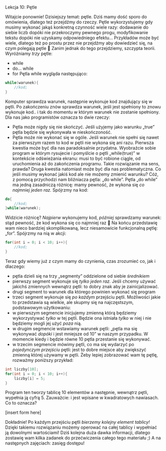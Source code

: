 Lekcja 10: Pętle

Witajcie ponownie! Dzisiejszy temat: pętle. Dziś mamy dość sporo do omówienia, dlatego też przejdźmy do rzeczy.
Pętle wykorzystujemy gdy musimy wykonać jakąś konkretną czynność wiele razy: dodawanie do siebie liczb dopóki nie przekroczymy pewnego progu, modyfikowanie tekstu dopóki nie uzyskamy odpowiedniego efektu… Przykładów może być wiele, dlatego też po prostu przez nie przejdźmy aby dowiedzieć się, na czym polegają pętle 
Zanim jednak do tego przejdziemy, szczypta teorii. Wyróżniamy *trzy* pętle:
- while
- do… while
- for
Pętla while wygląda następująco:

```c
while(warunek){
	//kod;
}
```

Komputer sprawdza warunek, następnie wykonuje kod znajdujący się w pętli. Po zakończeniu znów sprawdza warunek, jeśli jest spełniony to znowu wykonuje kod.. i tak do momentu w którym warunek nie zostanie spełniony.
Dla nas jako programistów oznacza to dwie rzeczy:
- Pętla może nigdy się nie skończyć. Jeśli użyjemy jako warunku „true” pętla będzie się wykonywała w nieskończoność.
- Pętla może nie wykonać się w ogóle. Jeśli warunek nie spełni się nawet za pierwszym razem to kod w pętli nie wykona się ani razu.
Pierwsza kwestia może być dla nas paradoksalnie przydatna. Wyobraźcie sobie program w którym rysujecie i pomyślcie o pętli „while(true)” w kontekście odświeżania ekranu: musi to być robione ciągle, od uruchomienia aż do zakończenia programu. Takie rozwiązanie ma sens, prawda?
Druga kwestia natomiast może być dla nas problematyczna. Co jeśli musimy wykonać jakiś kod ale nie możemy zmienić warunku? Cóż, z pomocą  przychodzi nam bliźniacza pętla: „do while”.
Pętla „do while” ma jedną zasadniczą różnicę: mamy pewność, że wykona się *co najmniej jeden raz.* Spójrzmy na kod:

```c
do{
	//kod;
}while(warunek);
```
Widzicie różnicę? *Najpierw* wykonujemy kod, *później* sprawdzamy warunek: stąd pewność, że kod wykona się co najmniej raz  
Na końcu przedstawię wam nieco bardziej skomplikowaną, lecz niesamowicie funkcjonalną pętlę: „for”.
Spójrzmy na nią w akcji:

```c
for(int i = 0; i < 10; i++){
	//kod;
}
```
Teraz gdy wiemy już z czym mamy do czynienia, czas zrozumieć co, jak i dlaczego:
- pętla dzieli się na trzy „segmenty” oddzielone od siebie *średnikiem*
- pierwszy segment wykonuje się *tylko jeden raz.* Jeśli chcemy używać jakichś zmiennych wewnątrz pętli: to dobry znak aby je zainicjalizować.
- drugi segment to warunek dla którego powinien wykonać się program
- trzeci segment wykonuje się *po każdym* przejściu pętli.
Możliwości jakie to przedstawia są wielkie, ale skupmy się na najczęstszym, podstawowym użytkowaniu:
- w pierwszym segmencie inicjujemy zmienną którą będziemy wykorzystywać *tylko* w tej pętli. Będzie ona istniała *tylko* w niej i nie będziemy mogli jej użyć *poza* nią.
- w drugim segmencie wstawiamy warunek pętli: „pętla ma się wykonywać *dopóki* i jest mniejsze od 10” w naszym przypadku. W momencie kiedy i będzie równe 10 pętla przestanie się wykonywać.
- w trzecim segmencie mówimy pętli, co ma się wydarzyć po *pojedynczym przejściu* pętli: jest to dobre miejsce aby zwiększyć zmienną której używamy w pętli.
Żeby lepiej zobrazować wam tę pętlę, rozważmy poniższy przykład:

```c
int liczby[10];
for(int i = 0; i < 10; i++){
	liczby[i] = 5;
}
```

Program ten tworzy tablicę 10 elementów a następnie, wewnątrz pętli, wypełnia ją cyfrą 5. Zauważcie: i jest wpisane w kwadratowych nawiasach. Co to oznacza?

[insert form here]

Dokładnie! Po każdym przejściu pętli *bierzemy kolejny element tablicy!* Dzięki takiemu rozwiązaniu możemy operować na całej tablicy i wypełniać ją dowolnymi wartościami!
Dziś kolejna duża dawka informacji, dlatego zostawię wam kilka zadanek do przećwiczenia całego tego materiału ;) 
A na następnych zajęciach: zasięg dostępu!
